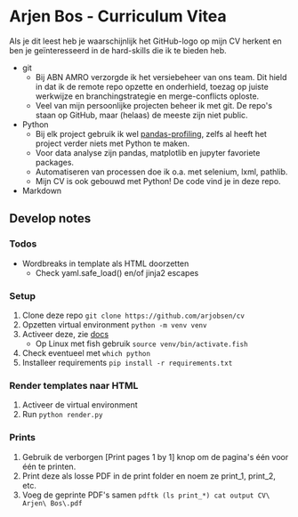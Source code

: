 # Arjen Bos - Curriculum Vitea
Als je dit leest heb je waarschijnlijk het GitHub-logo op mijn CV herkent en ben je geïnteresseerd in de hard-skills die ik te bieden heb.
* git
  * Bij ABN AMRO verzorgde ik het versiebeheer van ons team. Dit hield in dat ik de remote repo opzette en onderhield, toezag op juiste werkwijze en branchingstrategie en merge-conflicts oploste.
  * Veel van mijn persoonlijke projecten beheer ik met git. De repo's staan op GitHub, maar (helaas) de meeste zijn niet public.
* Python
  * Bij elk project gebruik ik wel [pandas-profiling](https://pypi.org/project/pandas-profiling/), zelfs al heeft het project verder niets met Python te maken. 
  * Voor data analyse zijn pandas, matplotlib en jupyter favoriete packages.
  * Automatiseren van processen doe ik o.a. met selenium, lxml, pathlib.
  * Mijn CV is ook gebouwd met Python! De code vind je in deze repo.
* Markdown


## Develop notes
### Todos
* Wordbreaks <wbr> in template als HTML doorzetten
    * Check yaml.safe_load() en/of jinja2 escapes

### Setup
1) Clone deze repo `git clone https://github.com/arjobsen/cv`
1) Opzetten virtual environment `python -m venv venv`
1) Activeer deze, zie [docs](https://docs.python.org/3/library/venv.html)
    * Op Linux met fish gebruik `source venv/bin/activate.fish`
1) Check eventueel met `which python`
1) Installeer requirements `pip install -r requirements.txt`

### Render templates naar HTML
1) Activeer de virtual environment
1) Run `python render.py`

### Prints
1) Gebruik de verborgen [Print pages 1 by 1] knop om de pagina's één voor één te printen.
1) Print deze als losse PDF in de print folder en noem ze print_1, print_2, etc.
1) Voeg de geprinte PDF's samen `pdftk (ls print_*) cat output CV\ Arjen\ Bos\.pdf`
